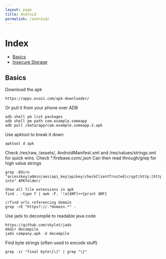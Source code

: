 ```yaml
---
layout: page
title: Android
permalink: /android/
---
```


# Index

* [Basics](#basics)
* [Insecure Storage](#insecurestorage)

## Basics

Download the apk
```
https://apps.evozi.com/apk-downloader/
```
Or pull it from your phone over ADB
```
adb shell pm list packages
adb shell pm path com.example.someapp
adb pull /data/app/com.example.someapp-2.apk
```
Use apktool to break it down
```
apktool d apk
```
Check /res/raw, /assets/, AndroidManifest.xml and /res/values/strings.xml for quick wins. Check *.firebase.com/.json
Can then read through/grep for high value strings
```
grep -EHirn "accesskey|admin|aes|api_key|apikey|checkClientTrusted|crypt|http:|https:|password|pinning|secret|SHA256|SharedPreferences|superuser|token|X509TrustManager|insert into" APKfolder/

Show all file extensions in apk
find . -type f | awk -F. '!a[$NF]++{print $NF} 

//find urls referencing domain
grep -rE "https?://.*domain.*" .

```
Use jadx to decompile to readable java code
```
https://github.com/skylot/jadx
mkdir decompile
jadx company.apk -d decompile
```
Find byte strings (often used to encode stuff)
```
grep -ir "final byte\[\]" | grep "\}"
```
